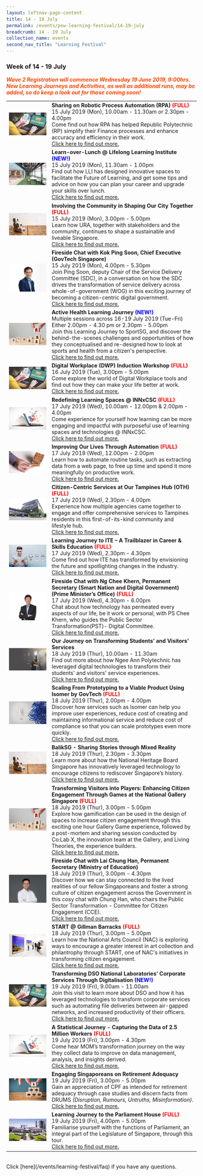 ```yaml
---
layout: leftnav-page-content
title: 14 - 19 July
permalink: /events/psw-learning-festival/14-19-july
breadcrumb: 14 - 19 July
collection_name: events
second_nav_title: "Learning Festival"
---
```


<!-- 
---
layout: simple-page
title: learning festival
permalink: /learning-festival/14-19-july
breadcrumb: Learning Festival
---
-->

### Week of 14 - 19 July

<font color="orangered"><i><b>Wave 2 Registration will commence Wednesday 19 June 2019, 9:00hrs. New Learning Journeys and Activities, as well as additional runs, may be added, so do keep a look out for those coming soon!</b></i></font>

<table>
<tr>
   <td>
      <a href="/events/learning-journeys/event-details/LA_RPAbyRP"> <img src="/images/Digital2.jpg" /></a>
    </td>
    <td>
       <b>Sharing on Robotic Process Automation (RPA)<font color="red"> (FULL) </font></b>
       <br>15 July 2019 (Mon), 10.00am - 11.30am <i>or</i> 2.30pm - 4.00pm
      <br>Come find out how RPA has helped Republic Polytechnic (RP) simplify their Finance processes and enhance accuracy and efficiency in their work.
      <br><a href="/events/learning-journeys/event-details/LA_RPAbyRP">Click here to find out more.</a>
    </td>
</tr>
<tr>
    <td>
      <a href="/events/learning-journeys/event-details/LJ_LLIFutureLearning"> <img src="/images/LLI.jpg" /></a>
    </td>
    <td>
      <b>Learn-over-Lunch @ Lifelong Learning Institute<font color="blue"> (NEW!)</font></b>
      <br>15 July 2019 (Mon), 11.30am - 1.00pm
      <br>Find out how LLI has designed innovative spaces to facilitate the Future of Learning, and get some tips and advice on how you can plan your career and upgrade your skills over lunch.
      <br><a href="/events/learning-journeys/event-details/LJ_LLIFutureLearning">Click here to find out more.</a>
    </td>
  </tr>
<tr>
     <td>
      <a href="/events/learning-journeys/event-details/LJ_ItCiSOCT"> <img src="/images/Engage%203.jpeg" /></a>
    </td>
    <td>
      <b>Involving the Community in Shaping Our City Together <font color="red"> (FULL) </font></b>
      <br>15 July 2019 (Mon), 3.00pm - 5.00pm
      <br>Learn how URA, together with stakeholders and the community, continues to shape a sustainable and liveable Singapore.
      <br><a href="/events/learning-journeys/event-details/LJ_ItCiSOCT">Click here to find out more.</a>
    </td>
  </tr>     
  <tr>
    <td>
      <a href="/events/learning-journeys/event-details/LA_FC_GovTech"> <img src="/images/CE Ping Soon-01.png" /> </a>
    </td>
    <td>
      <b>Fireside Chat with Kok Ping Soon, Chief Executive (GovTech Singapore)</b>
      <br>15 July 2019 (Mon), 4.00pm - 5.30pm
      <br>Join Ping Soon, deputy Chair of the Service Delivery Committee (SDC), in a conversation on how the SDC drives the transformation of service delivery across whole-of-government (WOG) in this exciting journey of becoming a citizen-centric digital government.
      <br><a href="/events/learning-journeys/event-details/LA_FC_GovTech">Click here to find out more.</a>
    </td>
  </tr>
  <tr>
     <td>
      <a href="/events/learning-journeys/event-details/LJ_ACTIVESG"> <img src="/images/Engage1.jpg" /></a>
    </td>
    <td>
      <b>Active Health Learning Journey<font color="blue"> (NEW!)</font></b> 
      <br>Multiple sessions across 16-19 July 2019 (Tue-Fri) <br>Either 2.00pm - 4.30 pm or 2.30pm - 5.00pm
      <br>Join this Learning Journey to SportSG, and discover the behind-the-scenes challenges and opportunities of how they conceptualised and re-designed how to look at sports and health from a citizen's perspective.
      <br><a href="/events/learning-journeys/event-details/LJ_ACTIVESG">Click here to find out more.</a>
    </td>
  </tr>
  <tr>
     <td>
      <a href="/events/learning-journeys/event-details/LA_DWP"> <img src="/images/Digital2.jpg" /></a>
    </td>
    <td>
      <b>Digital Workplace (DWP) Induction Workshop <font color="red"> (FULL) </font></b>
      <br>16 July 2019 (Tue), 3.00pm - 5.00pm 
      <br>Come explore the world of Digital Workplace tools and find out how they can make your life better at work. 
      <br><a href="/events/learning-journeys/event-details/LA_DWP">Click here to find out more.</a>
    </td>
  </tr>
  <tr>
     <td>
      <a href="/events/learning-journeys/event-details/LA_INN"> <img src="/images/SkillUp1.jpg" /></a>
    </td>
    <td>
      <b>Redefining Learning Spaces @ INNxCSC<font color="red"> (FULL) </font></b>
      <br>17 July 2019 (Wed), 10.00am - 12.00pm & 2.00pm - 4.00pm
      <br>Come experience for yourself how learning can be more engaging and impactful with purposeful use of learning spaces and technologies @ INNxCSC. 
      <br><a href="/events/learning-journeys/event-details/LA_INN">Click here to find out more.</a>
    </td>
  </tr>
  <tr>
     <td>
      <a href="/events/learning-journeys/event-details/LA_IoLTAbGT"> <img src="/images/SkillUp2.jpg" /></a>
    </td>
    <td>
      <b>Improving Our Lives Through Automation <font color="red"> (FULL) </font></b>
      <br>17 July 2019 (Wed), 12.00pm - 2.00pm
      <br>Learn how to automate routine tasks, such as extracting data from a web page, to free up time and spend it more meaningfully on productive work. 
      <br><a href="/events/learning-journeys/event-details/LA_IoLTAbGT">Click here to find out more.</a>
    </td>
  </tr>
  <tr>
     <td>
      <a href="/events/learning-journeys/event-details/LJ_CcSOTB"> <img src="/images/PA - Our Tampines Hub (OTH) resized.JPG" /></a>
    </td>
    <td>
      <b>Citizen-Centric Services at Our Tampines Hub (OTH) <font color="red"> (FULL) </font></b>
      <br>17 July 2019 (Wed), 2.30pm - 4.00pm 
      <br>Experience how multiple agencies came together to engage and offer comprehensive services to Tampines residents in this first-of-its-kind community and lifestyle hub.
      <br><a href="/events/learning-journeys/event-details/LJ_CcSOTB">Click here to find out more.</a>
   </td>
  </tr>
  <tr>
     <td>
      <a href="/events/learning-journeys/event-details/TCSE"> <img src="/images/Serve2.jpg" /></a>
    </td>
    <td>
      <b>Learning Journey to ITE – A Trailblazer in Career & Skills Education<font color="red"> (FULL)</font></b>
      <br>17 July 2019 (Wed), 2.30pm - 4.30pm
      <br>Come find out how ITE has transformed by envisioning the future and spotlighting changes in the industry.
      <br><a href="/events/learning-journeys/event-details/TCSE">Click here to find out more.</a>
    </td>
  </tr>
  <tr>
     <td>
      <a href="/events/learning-journeys/event-details/LC_FC_SNDGO"> <img src="/images/PS SNDG NgCheeKhern.png" /></a>
    </td>
    <td>
      <b>Fireside Chat with Ng Chee Khern, Permanent Secretary (Smart Nation and Digital Government)(Prime Minister’s Office)<font color="red"> (FULL) </font></b>
      <br>17 July 2019 (Wed), 4.30pm - 6.00pm
      <br>Chat about how technology has permeated every aspects of our life, be it work or personal, with PS Chee Khern, who guides the Public Sector Transformation(PST)- Digital Committee. 
      <br><a href="/events/learning-journeys/event-details/LC_FC_SNDGO">Click here to find out more.</a>
    </td>
  </tr>
  <tr>
    <td>
      <a href="/events/learning-journeys/event-details/LJ_OJoTSaVS"> <img src="/images/Serve1.jpg" /></a>
    </td>
    <td>
      <b>Our Journey on Transforming Students’ and Visitors’ Services</b>
      <br>18 July 2019 (Thur), 10.00am - 11.30am
      <br>Find out more about how Ngee Ann Polytechnic has leveraged digital technologies to transform their students' and visitors' service experiences.
      <br><a href="/events/learning-journeys/event-details/LJ_OJoTSaVS">Click here to find out more.</a>
    </td>
  </tr>
  <tr>
    <td>
      <a href="/events/learning-journeys/event-details/LA_Isomer"> <img src="/images/Innovate1.jpg" /></a>
    </td>
    <td>
      <b>Scaling From Prototyping to a Viable Product Using Isomer by GovTech<font color="red"> (FULL)</font></b>
      <br>18 July 2019 (Thur), 2.00pm - 4.00pm
      <br>Discover how services such as Isomer can help you improve user experiences, reduce cost of creating and maintaining informational service and reduce cost of compliance so that you can scale prototypes even more quickly.
      <br><a href="/events/learning-journeys/event-details/LA_Isomer">Click here to find out more.</a>
    </td>
  </tr>
  <tr>
    <td>
      <a href="/events/learning-journeys/event-details/LA_baliksg"> <img src="/images/Engage%203.jpeg" /></a>
    </td>
    <td>
      <b>BalikSG - Sharing Stories through Mixed Reality</b>
      <br>18 July 2019 (Thur), 2.30pm - 3.30pm
      <br>Learn more about how the National Heritage Board Singapore has innovatively leveraged technology to encourage citizens to rediscover Singapore’s history.
      <br><a href="/events/learning-journeys/event-details/LA_baliksg">Click here to find out more.</a>
    </td>
  </tr>
  <tr>
    <td>
      <a href="/events/learning-journeys/event-details/LJ_NationalGalleryGamification"> <img src="/images/Engage1.jpg" /></a>
    </td>
    <td>
      <b>Transforming Visitors into Players: Enhancing Citizen Engagement Through Games at the National Gallery Singapore<font color="red"> (FULL)</font></b>
      <br>18 July 2019 (Thur), 3.00pm - 5.00pm
      <br>Explore how gamification can be used in the design of spaces to increase citizen engagement through this exciting one hour Gallery Game experience, followed by a post-mortem and sharing session conducted by Co:Lab X, the innovation team at the Gallery, and Living Theories, the experience builders.
      <br><a href="/events/learning-journeys/event-details/LJ_NationalGalleryGamification ">Click here to find out more.</a>
    </td>
  </tr>
  <tr>
    <td>
      <a href="/events/learning-journeys/event-details/LC_FC_MOE"> <img src="/images/PS MOE Lai Chung Han.png" /></a>
    </td>
    <td>
      <b>Fireside Chat with Lai Chung Han, Permanent Secretary (Ministry of Education)</b>
      <br>18 July 2019 (Thur), 3.00pm - 4.30pm
      <br>Discover how we can stay connected to the lived realities of our fellow Singaporeans and foster a strong culture of citizen engagement across the Government in this cosy chat with Chung Han, who chairs the Public Sector Transformation - Committee for Citizen Engagement (CCE).
      <br><a href="/events/learning-journeys/event-details/LC_FC_MOE">Click here to find out more.</a>
    </td>
  </tr>
  <tr>
    <td>
      <a href="/events/learning-journeys/event-details/LJ_startatgb"> <img src="/images/NAC - START @ Gillman Barracks resized.jpg" /></a>
    </td>
    <td>
      <b>START @ Gillman Barracks<font color="red"> (FULL)</font></b>
      <br>18 July 2019 (Thur), 3.00pm - 5.00pm
      <br>Learn how the National Arts Council (NAC) is exploring ways to encourage a greater interest in art collection and philantrophy through START, one of NAC's initiatives in transforming citizen engagement.
      <br><a href="/events/learning-journeys/event-details/LJ_startatgb">Click here to find out more.</a>
    </td>
  </tr>
  <tr>
    <td>
      <a href="/events/learning-journeys/event-details/LJ_DSODigitalisation"> <img src="/images/Digital2.jpg" /></a>
    </td>
    <td>
      <b>Transforming DSO National Laboratories’ Corporate Services Through Digitalisation<font color="blue"> (NEW!)</font></b>
      <br>19 July 2019 (Fri), 9.00am - 11.00am
      <br>Join this visit to learn more about DSO and how it has leveraged technologies to transform corporate services such as automating file deliveries between air-gapped networks, and increased productivity of their officers.
      <br><a href="/events/learning-journeys/event-details/LJ_DSODigitalisation">Click here to find out more.</a>
    </td>
  </tr>   
  <tr>
    <td>
      <a href="/events/learning-journeys/event-details/LJ_momdata"> <img src="/images/SkillUp1.jpg" /></a>
    </td>
    <td>
      <b>A Statistical Journey - Capturing the Data of 2.5 Million Workers <font color="red"> (FULL) </font></b>
      <br>19 July 2019 (Fri), 3.00pm - 4.30pm
      <br>Come hear MOM’s transformation journey on the way they collect data to improve on data management, analysis, and insights derived. 
      <br><a href="/events/learning-journeys/event-details/LJ_momdata">Click here to find out more.</a>
    </td>
  </tr>
  <tr>   
    <td>
      <a href="/events/learning-journeys/event-details/LA_cpfretire"> <img src="/images/Engage2.jpeg" /></a>
    </td>
    <td>
      <b>Engaging Singaporeans on Retirement Adequacy</b>
      <br>19 July 2019 (Fri), 3.00pm - 5.00pm
      <br>Gain an appreciation of CPF as intended for retirement adequacy through case studies and discern facts from DRUMS <i>(Disruption, Rumours, Untruths, Misinformation)</i>. 
      <br><a href="/events/learning-journeys/event-details/LA_cpfretire">Click here to find out more.</a>
    </td>
  </tr>
  <tr>
    <td>
      <a href="/events/learning-journeys/event-details/LJ_ ParliamentHouse"> <img src="/images/Parliament House Exterior.jpg" /></a>
    </td>
    <td>
      <b>Learning Journey to the Parliament House<font color="red"> (FULL) </font></b>
      <br>19 July 2019 (Fri), 4.00pm - 5.00pm
      <br>Familiarise yourself with the functions of Parliament, an integral part of the Legislature of Singapore, through this tour. 
      <br><a href="/events/learning-journeys/event-details/LJ_ ParliamentHouse">Click here to find out more.</a>
    </td>
  </tr>
</table>
<br> Click [here](/events/learning-festival/faq) if you have any questions. 
